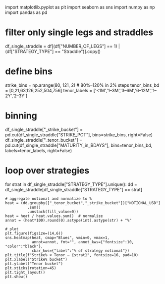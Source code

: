 import matplotlib.pyplot as plt
import seaborn as sns
import numpy as np
import pandas as pd

# filter only single legs and straddles
df_single_straddle = df[(df["NUMBER_OF_LEGS"] == 1) | (df["STRATEGY_TYPE"] == "Straddle")].copy()

# define bins
strike_bins = np.arange(80, 121, 2)  # 80%–120% in 2% steps
tenor_bins_bd = [0,21,63,126,252,504,756]
tenor_labels = ['<1M','1–3M','3–6M','6–12M','1–2Y','2–3Y']

# binning
df_single_straddle["_strike_bucket"] = pd.cut(df_single_straddle["STRIKE_PCT"], bins=strike_bins, right=False)
df_single_straddle["_tenor_bucket"]  = pd.cut(df_single_straddle["MATURITY_in_BDAYS"],
                                              bins=tenor_bins_bd, labels=tenor_labels, right=False)

# loop over strategies
for strat in df_single_straddle["STRATEGY_TYPE"].unique():
    dd = df_single_straddle[df_single_straddle["STRATEGY_TYPE"] == strat]

    # aggregate notional and normalize to %
    heat = (dd.groupby(["_tenor_bucket","_strike_bucket"])["NOTIONAL_USD"]
              .sum()
              .unstack(fill_value=0))
    heat = heat / heat.values.sum()  # normalize
    annot = (heat*100).round(0).astype(int).astype(str) + "%"

    # plot
    plt.figure(figsize=(14,6))
    sns.heatmap(heat, cmap="Blues", vmin=0, vmax=1,
                annot=annot, fmt="", annot_kws={"fontsize":10, "color":"black"},
                cbar_kws={"label":"% of strategy notional"})
    plt.title(f"Strike% × Tenor – {strat}", fontsize=16, pad=10)
    plt.xlabel("Strike% bucket")
    plt.ylabel("Tenor bucket")
    plt.xticks(rotation=45)
    plt.tight_layout()
    plt.show()
